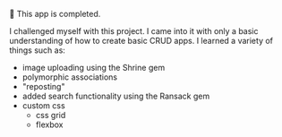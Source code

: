📖 This app is completed. 

I challenged myself with this project. I came into it with only a basic understanding of how to create basic CRUD apps. 
I learned a variety of things such as:
  - image uploading using the Shrine gem
  - polymorphic associations 
  - "reposting"
  - added search functionality using the Ransack gem
  - custom css
    - css grid
    - flexbox
    
